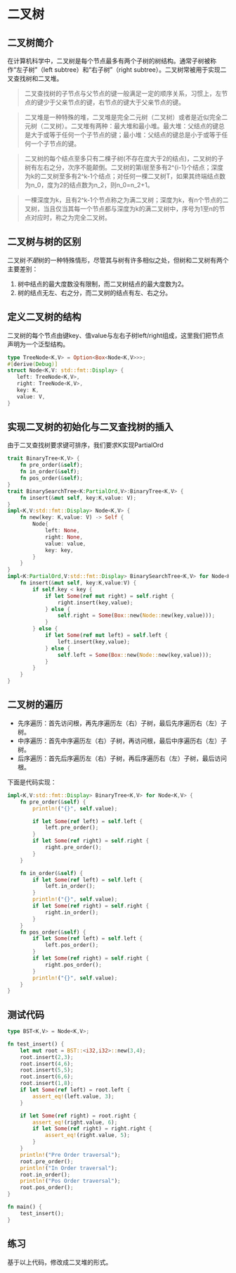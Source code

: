 # 二叉树

## 二叉树简介
在计算机科学中，二叉树是每个节点最多有两个子树的树结构。通常子树被称作“左子树”（left subtree）和“右子树”（right subtree）。二叉树常被用于实现二叉查找树和二叉堆。

>二叉查找树的子节点与父节点的键一般满足一定的顺序关系，习惯上，左节点的键少于父亲节点的键，右节点的键大于父亲节点的键。

>二叉堆是一种特殊的堆，二叉堆是完全二元树（二叉树）或者是近似完全二元树（二叉树）。二叉堆有两种：最大堆和最小堆。最大堆：父结点的键总是大于或等于任何一个子节点的键；最小堆：父结点的键总是小于或等于任何一个子节点的键。

>二叉树的每个结点至多只有二棵子树(不存在度大于2的结点)，二叉树的子树有左右之分，次序不能颠倒。二叉树的第i层至多有2^{i-1}个结点；深度为k的二叉树至多有2^k-1个结点；对任何一棵二叉树T，如果其终端结点数为n_0，度为2的结点数为n_2，则n_0=n_2+1。

>一棵深度为k，且有2^k-1个节点称之为满二叉树；深度为k，有n个节点的二叉树，当且仅当其每一个节点都与深度为k的满二叉树中，序号为1至n的节点对应时，称之为完全二叉树。

## 二叉树与树的区别
二叉树*不是*树的一种特殊情形，尽管其与树有许多相似之处，但树和二叉树有两个主要差别：

1. 树中结点的最大度数没有限制，而二叉树结点的最大度数为2。
2. 树的结点无左、右之分，而二叉树的结点有左、右之分。

## 定义二叉树的结构
二叉树的每个节点由键key、值value与左右子树left/right组成，这里我们把节点声明为一个泛型结构。
```rust
type TreeNode<K,V> = Option<Box<Node<K,V>>>;
#[derive(Debug)]
struct Node<K,V: std::fmt::Display> {
   left: TreeNode<K,V>,
   right: TreeNode<K,V>,
   key: K,
   value: V,
}
```
## 实现二叉树的初始化与二叉查找树的插入
由于二叉查找树要求键可排序，我们要求K实现PartialOrd
```rust
trait BinaryTree<K,V> {
	fn pre_order(&self);
	fn in_order(&self);
	fn pos_order(&self);
}
trait BinarySearchTree<K:PartialOrd,V>:BinaryTree<K,V> {
	fn insert(&mut self, key:K,value: V);
}
impl<K,V:std::fmt::Display> Node<K,V> {
    fn new(key: K,value: V) -> Self {
        Node{
            left: None,
            right: None,
            value: value,
			key: key,
        }
    }
}
impl<K:PartialOrd,V:std::fmt::Display> BinarySearchTree<K,V> for Node<K,V>{
    fn insert(&mut self, key:K,value:V) {
        if self.key < key {
            if let Some(ref mut right) = self.right {
                right.insert(key,value);
            } else {
                self.right = Some(Box::new(Node::new(key,value)));
            }
        } else {
            if let Some(ref mut left) = self.left {
                left.insert(key,value);
            } else {
                self.left = Some(Box::new(Node::new(key,value)));
            }
        }
    }
}
```
## 二叉树的遍历

- 先序遍历：首先访问根，再先序遍历左（右）子树，最后先序遍历右（左）子树。
- 中序遍历：首先中序遍历左（右）子树，再访问根，最后中序遍历右（左）子树。
- 后序遍历：首先后序遍历左（右）子树，再后序遍历右（左）子树，最后访问根。

下面是代码实现：
```rust
impl<K,V:std::fmt::Display> BinaryTree<K,V> for Node<K,V> {
    fn pre_order(&self) {
        println!("{}", self.value);

        if let Some(ref left) = self.left {
            left.pre_order();
        }
        if let Some(ref right) = self.right {
            right.pre_order();
        }
    }

    fn in_order(&self) {
        if let Some(ref left) = self.left {
            left.in_order();
        }
        println!("{}", self.value);
        if let Some(ref right) = self.right {
            right.in_order();
        }
    }
    fn pos_order(&self) {
        if let Some(ref left) = self.left {
            left.pos_order();
        }
        if let Some(ref right) = self.right {
            right.pos_order();
        }
        println!("{}", self.value);
    }
}
```
## 测试代码
```rust
type BST<K,V> = Node<K,V>;

fn test_insert() {
    let mut root = BST::<i32,i32>::new(3,4);
    root.insert(2,3);
    root.insert(4,6);
    root.insert(5,5);
    root.insert(6,6);
    root.insert(1,8);
    if let Some(ref left) = root.left {
        assert_eq!(left.value, 3);
    }

    if let Some(ref right) = root.right {
        assert_eq!(right.value, 6);
        if let Some(ref right) = right.right {
            assert_eq!(right.value, 5);
        }
    }
    println!("Pre Order traversal");
    root.pre_order();
    println!("In Order traversal");
    root.in_order();
    println!("Pos Order traversal");
    root.pos_order();
}

fn main() {
    test_insert();
}
```

## 练习
基于以上代码，修改成二叉堆的形式。
